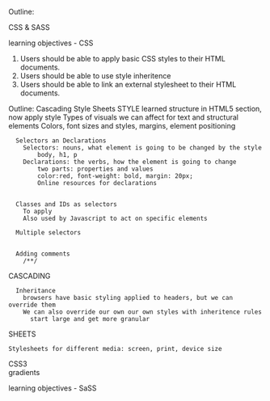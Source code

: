 Outline:

CSS & SASS

learning objectives - CSS
1. Users should be able to apply basic CSS styles to their HTML documents.
2. Users should be able to use style inheritence 
2. Users should be able to link an external stylesheet to their HTML documents.

Outline:
Cascading Style Sheets
  STYLE
    learned structure in HTML5 section, now apply style
    Types of visuals we can affect for text and structural elements
      Colors, font sizes and styles, margins, element positioning
  
      Selectors an Declarations    
        Selectors: nouns, what element is going to be changed by the style
            body, h1, p
        Declarations: the verbs, how the element is going to change
            two parts: properties and values
            color:red, font-weight: bold, margin: 20px;
            Online resources for declarations

      
      Classes and IDs as selectors
        To apply 
        Also used by Javascript to act on specific elements

      Multiple selectors


      Adding comments
        /**/


  CASCADING

      Inheritance
        browsers have basic styling applied to headers, but we can override them
        We can also override our own our own styles with inheritence rules
          start large and get more granular

  SHEETS

    Stylesheets for different media: screen, print, device size
      
      
      
   CSS3    
    gradients

learning objectives - SaSS

